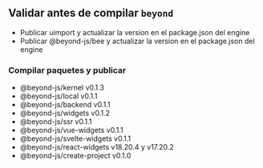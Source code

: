 ## Validar antes de compilar `beyond`

- Publicar uimport y actualizar la version en el package.json del engine
- Publicar @beyond-js/bee y actualizar la version en el package.json del engine

### Compilar paquetes y publicar

- @beyond-js/kernel v0.1.3
- @beyond-js/local v0.1.1
- @beyond-js/backend v0.1.1
- @beyond-js/widgets v0.1.2
- @beyond-js/ssr v0.1.1
- @beyond-js/vue-widgets v0.1.1
- @beyond-js/svelte-widgets v0.1.1
- @beyond-js/react-widgets v18.20.4 y v17.20.2
- @beyond-js/create-project v0.1.0